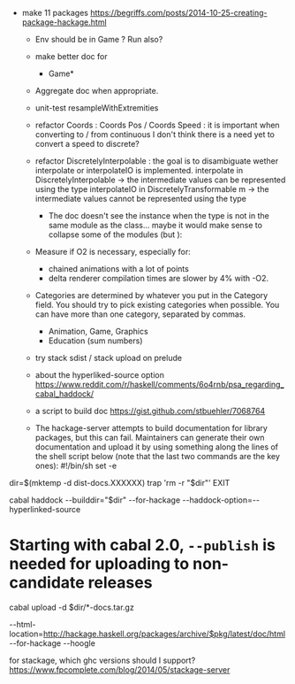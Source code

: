 
- make 11 packages
https://begriffs.com/posts/2014-10-25-creating-package-hackage.html

  - Env should be in Game ? Run also?
  - make better doc for
    - Game*
  - Aggregate doc when appropriate.

  - unit-test resampleWithExtremities

  - refactor Coords : Coords Pos / Coords Speed : it is important when converting to / from continuous
  I don't think there is a need yet to convert a speed to discrete?

  - refactor DiscretelyInterpolable :
    the goal is to disambiguate wether interpolate or interpolateIO is implemented.
    interpolate in DiscretelyInterpolable -> the intermediate values can be represented using the type
    interpolateIO in DiscretelyTransformable m -> the intermediate values cannot be represented using the type
      - The doc doesn't see the instance when the type is not in the same module as the
      class... maybe it would make sense to collapse some of the modules (but ):


  - Measure if O2 is necessary, especially for:
    - chained animations with a lot of points
    - delta renderer
  compilation times are slower by 4% with -O2.

  - Categories are determined by whatever you put in the Category field.
  You should try to pick existing categories when possible. You can have more than one category, separated by commas.

    - Animation, Game, Graphics
    - Education (sum numbers)

  - try stack sdist / stack upload on prelude

  - about the hyperliked-source option
  https://www.reddit.com/r/haskell/comments/6o4rnb/psa_regarding_cabal_haddock/

  - a script to build doc
  https://gist.github.com/stbuehler/7068764

  -  The hackage-server attempts to build documentation for library packages, but this can fail. Maintainers can generate their own documentation and upload it by using something along the lines of the shell script below (note that the last two commands are the key ones):
#!/bin/sh
set -e

dir=$(mktemp -d dist-docs.XXXXXX)
trap 'rm -r "$dir"' EXIT

cabal haddock --builddir="$dir" --for-hackage --haddock-option=--hyperlinked-source
# Starting with cabal 2.0, `--publish` is needed for uploading to non-candidate releases
cabal upload -d $dir/*-docs.tar.gz




--html-location=http://hackage.haskell.org/packages/archive/$pkg/latest/doc/html
--for-hackage
--hoogle

for stackage, which ghc versions should I support? https://www.fpcomplete.com/blog/2014/05/stackage-server

